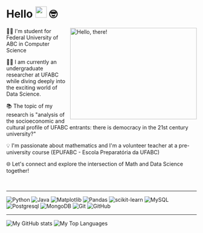 # Hello <img src="https://media.giphy.com/media/hvRJCLFzcasrR4ia7z/giphy.gif" width="30"> 🤓

<a href="#">
<img src="https://media1.tenor.com/images/a7bd6b94430c1e66148d580209e377c5/tenor.gif?itemid=5043108" title="hello" width="335" height="243" align="right" alt="Hello, there!">
</a>

👩‍🦱 I'm student for Federal  University of ABC in Computer Science

👩‍💻 I am currently an undergraduate researcher at UFABC while diving deeply into the exciting world of Data Science.

📚 The topic of my research is "analysis of the socioeconomic and cultural profile of UFABC entrants: there is democracy in the 21st century university?"

💡 I'm passionate about mathematics and I'm a volunteer teacher at a pre-university course (EPUFABC - Escola Preparatória da UFABC)

🌐 Let's connect and explore the intersection of Math and Data Science together!

<br/>

<hr>

![Python](https://img.shields.io/badge/python-3670A0?style=for-the-badge&logo=python&logoColor=ffdd54)
![Java](https://img.shields.io/badge/java-%23ED8B00.svg?style=for-the-badge&logo=openjdk&logoColor=white)
![Matplotlib](https://img.shields.io/badge/Matplotlib-%23ffffff.svg?style=for-the-badge&logo=Matplotlib&logoColor=black)
![Pandas](https://img.shields.io/badge/pandas-%23150458.svg?style=for-the-badge&logo=pandas&logoColor=white)
![scikit-learn](https://img.shields.io/badge/scikit--learn-%23F7931E.svg?style=for-the-badge&logo=scikit-learn&logoColor=white)
![MySQL](https://img.shields.io/badge/mysql-%2300f.svg?style=for-the-badge&logo=mysql&logoColor=white)
![Postgresql](https://img.shields.io/badge/PostgreSQL-316192?style=for-the-badge&logo=postgresql&logoColor=white)
![MongoDB](https://img.shields.io/badge/MongoDB-4EA94B?style=for-the-badge&logo=mongodb&logoColor=white)
![Git](https://img.shields.io/badge/GIT-E44C30?style=for-the-badge&logo=git&logoColor=white)
![GitHub](https://img.shields.io/badge/GitHub-100000?style=for-the-badge&logo=github&logoColor=white)

<hr>

![My GitHub stats](https://github-readme-stats.vercel.app/api?username=lucasarauj0h&show_icons=true&theme=transparent)
![My Top Languages](https://github-readme-stats.vercel.app/api/top-langs/?username=lucasarauj0h&theme=onedark&layout=compact&langs_count=8&card_width=260)

<!-- ![My GitHub Stats](https://github-readme-stats.vercel.app/api?username=lucasarauj0h&show_icons=true&theme=onedark&include_all_commits=true&count_private=true&line_height=24)
![My Top Languages](https://github-readme-stats.vercel.app/api/top-langs/?username=lucasarauj0h&theme=onedark&layout=compact&langs_count=8&card_width=260) -->
